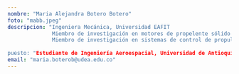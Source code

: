 ```yaml
---
nombre: "Maria Alejandra Botero Botero"
foto: "mabb.jpeg"
descripcion: "Ingeniera Mecánica, Universidad EAFIT
              Miembro de investigación en motores de propelente sólido
              Miembro de investigación en sistemas de control de propulsión y guiado 
          
puesto: "Estudiante de Ingeniería Aeroespacial, Universidad de Antioquia"
email: "maria.boterob@udea.edu.co"
---
```

